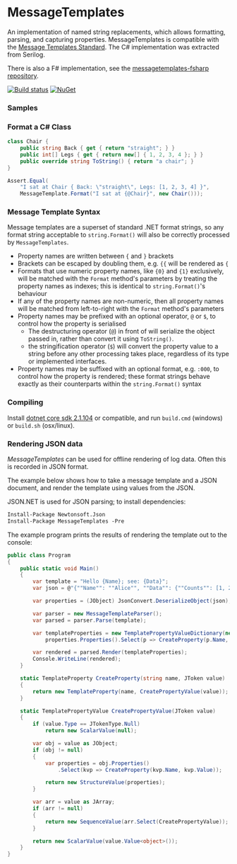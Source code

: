
# MessageTemplates

An implementation of named string replacements, which allows formatting, parsing, and capturing properties. MessageTemplates is compatible with the [Message Templates Standard](http://messagetemplates.org/). The C# implementation was extracted from Serilog.

There is also a F# implementation, see the [messagetemplates-fsharp repository](https://github.com/messagetemplates/messagetemplates-fsharp).

[![Build status](https://ci.appveyor.com/api/projects/status/vqky5udqsjddgnx5/branch/master?svg=true)](https://ci.appveyor.com/project/adamchester/messagetemplates-csharp/branch/master)
[![NuGet](https://img.shields.io/nuget/v/MessageTemplates.svg?maxAge=2592000)](https://www.nuget.org/packages/MessageTemplates)

### Samples

### Format a C# Class

```csharp
class Chair {
    public string Back { get { return "straight"; } }
    public int[] Legs { get { return new[] { 1, 2, 3, 4 }; } }
    public override string ToString() { return "a chair"; }
}

Assert.Equal(
    "I sat at Chair { Back: \"straight\", Legs: [1, 2, 3, 4] }",
    MessageTemplate.Format("I sat at {@Chair}", new Chair()));
```

### Message Template Syntax

Message templates are a superset of standard .NET format strings, so any format string acceptable to `string.Format()` will also be correctly processed by `MessageTemplates`.

* Property names are written between `{` and `}` brackets
* Brackets can be escaped by doubling them, e.g. `{{` will be rendered as `{`
* Formats that use numeric property names, like `{0}` and `{1}` exclusively, will be matched with the `Format` method's parameters by treating the property names as indexes; this is identical to `string.Format()`'s behaviour
* If any of the property names are non-numeric, then all property names will be matched from left-to-right with the `Format` method's parameters
* Property names may be prefixed with an optional operator, `@` or `$`, to control how the property is serialised
  * The destructuring operator (`@`) in front of will serialize the object passed in, rather than convert it using `ToString()`.
  * the stringification operator (`$`) will convert the property value to a string before any other processing takes place, regardless of its type or implemented interfaces.
* Property names may be suffixed with an optional format, e.g. `:000`, to control how the property is rendered; these format strings behave exactly as their counterparts within the `string.Format()` syntax

### Compiling

Install [dotnet core sdk 2.1.104](https://www.microsoft.com/net/download/dotnet-core/sdk-2.1.104) or compatible, and run `build.cmd` (windows) or `build.sh` (osx/linux).

### Rendering JSON data

_MessageTemplates_ can be used for offline rendering of log data. Often this is recorded in JSON format.

The example below shows how to take a message template and a JSON document, and render the template using values from the JSON.

JSON.NET is used for JSON parsing; to install dependencies:

```ps
Install-Package Newtonsoft.Json
Install-Package MessageTemplates -Pre
```

The example program prints the results of rendering the template out to the console:

```csharp
public class Program
{
    public static void Main()
    {
        var template = "Hello {Name}; see: {Data}";
        var json = @"{""Name"": ""Alice"", ""Data"": {""Counts"": [1, 2, 3]}}";

        var properties = (JObject) JsonConvert.DeserializeObject(json);

        var parser = new MessageTemplateParser();
        var parsed = parser.Parse(template);

        var templateProperties = new TemplatePropertyValueDictionary(new TemplatePropertyList(
            properties.Properties().Select(p => CreateProperty(p.Name, p.Value)).ToArray()));

        var rendered = parsed.Render(templateProperties);
        Console.WriteLine(rendered);
    }

    static TemplateProperty CreateProperty(string name, JToken value)
    {
        return new TemplateProperty(name, CreatePropertyValue(value));
    }

    static TemplatePropertyValue CreatePropertyValue(JToken value)
    {
        if (value.Type == JTokenType.Null)
            return new ScalarValue(null);

        var obj = value as JObject;
        if (obj != null)
        {
            var properties = obj.Properties()
                .Select(kvp => CreateProperty(kvp.Name, kvp.Value));

            return new StructureValue(properties);
        }

        var arr = value as JArray;
        if (arr != null)
        {
            return new SequenceValue(arr.Select(CreatePropertyValue));
        }

        return new ScalarValue(value.Value<object>());
    }
}
```

